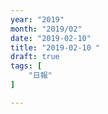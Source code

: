 ```yaml
---
year: "2019"
month: "2019/02"
date: "2019-02-10"
title: "2019-02-10 "
draft: true
tags: [
    "日報"
]

---
```


